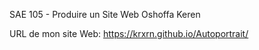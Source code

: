 SAE 105 - Produire un Site Web
Oshoffa Keren


URL de mon site Web:
https://krxrn.github.io/Autoportrait/
